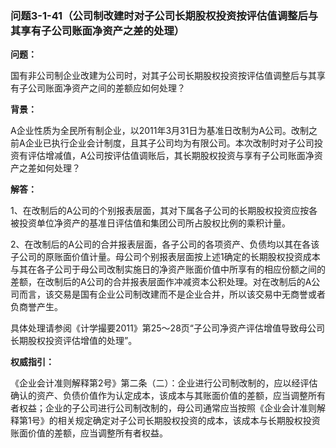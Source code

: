 ### 问题3-1-41（公司制改建时对子公司长期股权投资按评估值调整后与其享有子公司账面净资产之差的处理）

**问题：**

国有非公司制企业改建为公司时，对其子公司长期股权投资按评估值调整后与其享有子公司账面净资产之间的差额应如何处理？

**背景：**

A企业性质为全民所有制企业，以2011年3月31日为基准日改制为A公司。改制之前A企业已执行企业会计制度，且其子公司均为有限公司。本次改制时对子公司投资有评估增减值，A公司按评估值调账后，其长期股权投资与享有子公司账面净资产之差如何处理？

**解答：**

1、在改制后的A公司的个别报表层面，其对下属各子公司的长期股权投资应按各被投资单位净资产的基准日评估值和集团公司所占股权比例的乘积计量。

2、在改制后的A公司的合并报表层面，各子公司的各项资产、负债均以其在各该子公司的原账面价值计量。母公司个别报表层面按上述1确定的长期股权投资成本与其在各子公司于母公司改制实施日的净资产账面价值中所享有的相应份额之间的差额，在改制后的A公司的合并报表层面作冲减资本公积处理。对在改制后的A公司而言，该交易是国有企业公司制改建而不是企业合并，所以该交易中无商誉或者负商誉产生。

具体处理请参阅《计学撮要2011》第25～28页“子公司净资产评估增值导致母公司长期股权投资评估增值的处理”。

**权威指引：**

《企业会计准则解释第2号》第二条（二）：企业进行公司制改制的，应以经评估确认的资产、负债价值作为认定成本，该成本与其账面价值的差额，应当调整所有者权益；企业的子公司进行公司制改制的，母公司通常应当按照《企业会计准则解释第1号》的相关规定确定对子公司长期股权投资的成本，该成本与长期股权投资账面价值的差额，应当调整所有者权益。